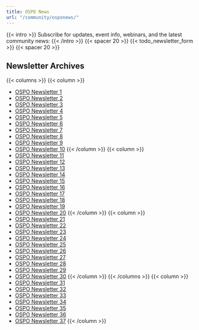 ```yaml
---
title: OSPO News
url: "/community/osponews/"
---
```


{{< intro >}}
Subscribe for updates, event info, webinars, and the latest community news:
{{< /intro >}}
{{< spacer 20 >}}
{{< todo_newsletter_form >}}
{{< spacer 20 >}}

## Newsletter Archives

{{< columns >}}
{{< column >}}
- [OSPO Newsletter 1](https://github.com/todogroup/ospology/blob/main/newsletter/2021-07-26.md)
- [OSPO Newsletter 2](https://github.com/todogroup/ospology/blob/main/newsletter/2021-08-30.md)
- [OSPO Newsletter 3](https://github.com/todogroup/ospology/blob/main/newsletter/2021-09-27.md/)
- [OSPO Newsletter 4](https://github.com/todogroup/ospology/blob/main/newsletter/2021-10-26.md)
- [OSPO Newsletter 5](https://github.com/todogroup/ospology/blob/main/newsletter/2021-11-30.md)
- [OSPO Newsletter 6](https://github.com/todogroup/ospology/blob/main/newsletter/2021-12-28.md)
- [OSPO Newsletter 7](https://github.com/todogroup/ospology/blob/main/newsletter/2022-01-31.md)
- [OSPO Newsletter 8](https://github.com/todogroup/ospology/blob/main/newsletter/2022-02-22.md)
- [OSPO Newsletter 9](https://github.com/todogroup/ospology/blob/main/newsletter/2022-03-29.md)
- [OSPO Newsletter 10](https://github.com/todogroup/ospology/blob/main/newsletter/2022-04-26.md)
{{< /column >}}
{{< column >}}
- [OSPO Newsletter 11](https://github.com/todogroup/ospology/blob/main/newsletter/2022-05-31.md)
- [OSPO Newsletter 12](https://github.com/todogroup/ospology/blob/main/newsletter/2022-06-28.md)
- [OSPO Newsletter 13](https://github.com/todogroup/ospology/blob/main/newsletter/2022-07-26.md)
- [OSPO Newsletter 14](https://github.com/todogroup/ospology/blob/main/newsletter/2022-08-30.md)
- [OSPO Newsletter 15](https://github.com/todogroup/ospology/blob/main/newsletter/2022-09-26.md)
- [OSPO Newsletter 16](https://github.com/todogroup/ospology/blob/main/newsletter/2022-10-25.md)
- [OSPO Newsletter 17](https://github.com/todogroup/ospology/blob/main/newsletter/2022-11-29.md)
- [OSPO Newsletter 18](https://github.com/todogroup/ospology/blob/main/newsletter/2022-12-30.md)
- [OSPO Newsletter 19](https://github.com/todogroup/ospology/blob/main/newsletter/2023-01-31.md)
- [OSPO Newsletter 20](https://github.com/todogroup/ospology/blob/main/newsletter/2023-02-27.md)
{{< /column >}}
{{< column >}}
- [OSPO Newsletter 21](https://github.com/todogroup/ospology/blob/main/newsletter/2023-03-29.md)
- [OSPO Newsletter 22](https://github.com/todogroup/ospology/blob/main/newsletter/2023-04-25.md)
- [OSPO Newsletter 23](https://github.com/todogroup/ospology/blob/main/newsletter/2023-05-30.md)
- [OSPO Newsletter 24](https://github.com/todogroup/ospology/blob/main/newsletter/2023-07-25.md)
- [OSPO Newsletter 25](https://github.com/todogroup/ospology/blob/main/newsletter/2023-08-29.md)
- [OSPO Newsletter 26](https://github.com/todogroup/ospology/blob/main/newsletter/2023-10-02.md)
- [OSPO Newsletter 27](https://github.com/todogroup/ospology/blob/main/newsletter/2023-10-31.md)
- [OSPO Newsletter 28](https://email.linuxfoundation.org/osponews-issue28)
- [OSPO Newsletter 29](https://email.linuxfoundation.org/osponews-issue-29)
- [OSPO Newsletter 30](https://email.linuxfoundation.org/osponews-issue-30)
{{< /column >}}
{{< /columns >}}
{{< column >}}
- [OSPO Newsletter 31](https://github.com/todogroup/ospology/blob/main/newsletter/2024-06-07.md)
- [OSPO Newsletter 32](https://email.linuxfoundation.org/osponews-issue-32)
- [OSPO Newsletter 33](https://email.linuxfoundation.org/osponews-issue-33)
- [OSPO Newsletter 34](https://email.linuxfoundation.org/osponews-issue-34)
- [OSPO Newsletter 35](https://email.linuxfoundation.org/osponews-issue-35)
- [OSPO Newsletter 36](https://email.linuxfoundation.org/osponews-issue-36)
- [OSPO Newsletter 37](https://email.linuxfoundation.org/osponews-issue-37)
{{< /column >}}
